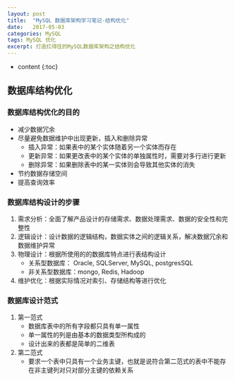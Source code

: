 ```yaml
---
layout: post
title:  "MySQL 数据库架构学习笔记-结构优化"
date:   2017-05-03
categories: MySQL
tags: MySQL 优化
excerpt: 打造扛得住的MySQL数据库架构之结构优化
---
```


* content
{:toc}
## 数据库结构优化

### 数据库结构优化的目的

* 减少数据冗余
* 尽量避免数据维护中出现更新，插入和删除异常
  * 插入异常：如果表中的某个实体随着另一个实体而存在
  * 更新异常：如果更改表中的某个实体的单独属性时，需要对多行进行更新
  * 删除异常：如果删除表中的某一实体则会导致其他实体的消失
* 节约数据存储空间
* 提高查询效率



### 数据库结构设计的步骤

1. 需求分析：全面了解产品设计的存储需求、数据处理需求、数据的安全性和完整性
2. 逻辑设计：设计数据的逻辑结构，数据实体之间的逻辑关系，解决数据冗余和数据维护异常
3. 物理设计：根据所使用的的数据库特点进行表结构设计
   * 关系型数据库： Oracle, SQLServer, MySQL, postgresSQL
   * 非关系型数据库：mongo, Redis, Hadoop
4. 维护优化：根据实际情况对索引、存储结构等进行优化

### 数据库设计范式

1. 第一范式
   * 数据库表中的所有字段都只具有单一属性
   * 单一属性的列是由基本的数据类型所构成的
   * 设计出来的表都是简单的二维表
2. 第二范式
   * 要求一个表中只具有一个业务主键，也就是说符合第二范式的表中不能存在非主键列对只对部分主键的依赖关系

